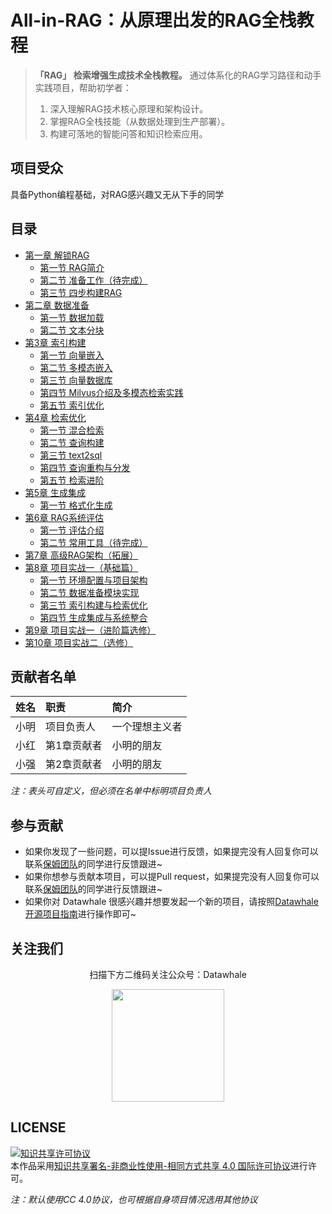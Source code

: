 # All-in-RAG：从原理出发的RAG全栈教程

> **「RAG」 检索增强生成技术全栈教程。** 通过体系化的RAG学习路径和动手实践项目，帮助初学者：
> 1. 深入理解RAG技术核心原理和架构设计。
> 2. 掌握RAG全栈技能（从数据处理到生产部署）。
> 3. 构建可落地的智能问答和知识检索应用。

## 项目受众

具备Python编程基础，对RAG感兴趣又无从下手的同学

## 目录

- [第一章 解锁RAG](https://github.com/FutureUnreal/all-in-rag/tree/main/docs/chapter1)
  - [第一节 RAG简介](https://github.com/FutureUnreal/all-in-rag/blob/main/docs/chapter1/01_RAG_intro.md)
  - [第二节 准备工作（待完成）](https://github.com/FutureUnreal/all-in-rag/blob/main/docs/chapter1/02_preparation.md)
  - [第三节 四步构建RAG](https://github.com/FutureUnreal/all-in-rag/blob/main/docs/chapter1/03_get_start_rag.md)
- [第二章 数据准备](https://github.com/FutureUnreal/all-in-rag/tree/main/docs/chapter2)
  - [第一节 数据加载](https://github.com/FutureUnreal/all-in-rag/tree/main/docs/chapter2/04_data_load.md)
  - [第二节 文本分块](https://github.com/FutureUnreal/all-in-rag/tree/main/docs/chapter2/05_text_chunking.md)
- [第3章 索引构建](https://github.com/FutureUnreal/all-in-rag/tree/main/docs/chapter3)
  - [第一节 向量嵌入](https://github.com/FutureUnreal/all-in-rag/tree/main/docs/chapter3/06_vector_embedding.md)
  - [第二节 多模态嵌入](https://github.com/FutureUnreal/all-in-rag/tree/main/docs/chapter3/07_multimodal_embedding.md)
  - [第三节 向量数据库](https://github.com/FutureUnreal/all-in-rag/tree/main/docs/chapter3/08_vector_db.md)
  - [第四节 Milvus介绍及多模态检索实践](https://github.com/FutureUnreal/all-in-rag/tree/main/docs/chapter3/09_milvus.md)
  - [第五节 索引优化](https://github.com/FutureUnreal/all-in-rag/tree/main/docs/chapter3/10_index_optimization.md)
- [第4章 检索优化](https://github.com/FutureUnreal/all-in-rag/tree/main/docs/chapter4)
  - [第一节 混合检索](https://github.com/FutureUnreal/all-in-rag/tree/main/docs/chapter4/11_hybrid_search.md)
  - [第二节 查询构建](https://github.com/FutureUnreal/all-in-rag/tree/main/docs/chapter4/12_query_construction.md)
  - [第三节 text2sql](https://github.com/FutureUnreal/all-in-rag/tree/main/docs/chapter4/13_text2sql.md)
  - [第四节 查询重构与分发](https://github.com/FutureUnreal/all-in-rag/tree/main/docs/chapter4/14_query_rewriting.md)
  - [第五节 检索进阶](https://github.com/FutureUnreal/all-in-rag/tree/main/docs/chapter4/15_advanced_retrieval_techniques.md)
- [第5章 生成集成](https://github.com/FutureUnreal/all-in-rag/tree/main/docs/chapter5)
  - [第一节 格式化生成](https://github.com/FutureUnreal/all-in-rag/blob/main/docs/chapter5/16_formatted_generation.md)
- [第6章 RAG系统评估](https://github.com/FutureUnreal/all-in-rag/tree/main/docs/chapter6)
  - [第一节 评估介绍](https://github.com/FutureUnreal/all-in-rag/blob/main/docs/chapter6/18_system_evaluation.md)
  - [第二节 常用工具（待完成）]()
- [第7章 高级RAG架构（拓展）](https://github.com/FutureUnreal/all-in-rag/tree/main/docs/chapter7)
- [第8章 项目实战一（基础篇）](https://github.com/FutureUnreal/all-in-rag/tree/main/docs/chapter8)
  - [第一节 环境配置与项目架构](https://github.com/FutureUnreal/all-in-rag/blob/main/docs/chapter8/01_env_architecture.md)
  - [第二节 数据准备模块实现](https://github.com/FutureUnreal/all-in-rag/blob/main/docs/chapter8/02_data_preparation.md)
  - [第三节 索引构建与检索优化](https://github.com/FutureUnreal/all-in-rag/blob/main/docs/chapter8/03_index_retrieval.md)
  - [第四节 生成集成与系统整合](https://github.com/FutureUnreal/all-in-rag/blob/main/docs/chapter8/04_generation_sys.md)
- [第9章 项目实战一（进阶篇选修）](https://github.com/FutureUnreal/all-in-rag/tree/main/docs/chapter9)
- [第10章 项目实战二（选修）](https://github.com/FutureUnreal/all-in-rag/tree/main/docs/chapter10)

## 贡献者名单

| 姓名 | 职责 | 简介 |
| :----| :---- | :---- |
| 小明 | 项目负责人 | 一个理想主义者 |
| 小红 | 第1章贡献者 | 小明的朋友 |
| 小强 | 第2章贡献者 | 小明的朋友 |

*注：表头可自定义，但必须在名单中标明项目负责人*

## 参与贡献

- 如果你发现了一些问题，可以提Issue进行反馈，如果提完没有人回复你可以联系[保姆团队](https://github.com/datawhalechina/DOPMC/blob/main/OP.md)的同学进行反馈跟进~
- 如果你想参与贡献本项目，可以提Pull request，如果提完没有人回复你可以联系[保姆团队](https://github.com/datawhalechina/DOPMC/blob/main/OP.md)的同学进行反馈跟进~
- 如果你对 Datawhale 很感兴趣并想要发起一个新的项目，请按照[Datawhale开源项目指南](https://github.com/datawhalechina/DOPMC/blob/main/GUIDE.md)进行操作即可~

## 关注我们

<div align=center>
<p>扫描下方二维码关注公众号：Datawhale</p>
<img src="https://raw.githubusercontent.com/datawhalechina/pumpkin-book/master/res/qrcode.jpeg" width = "180" height = "180">
</div>

## LICENSE

<a rel="license" href="http://creativecommons.org/licenses/by-nc-sa/4.0/"><img alt="知识共享许可协议" style="border-width:0" src="https://img.shields.io/badge/license-CC%20BY--NC--SA%204.0-lightgrey" /></a><br />本作品采用<a rel="license" href="http://creativecommons.org/licenses/by-nc-sa/4.0/">知识共享署名-非商业性使用-相同方式共享 4.0 国际许可协议</a>进行许可。

*注：默认使用CC 4.0协议，也可根据自身项目情况选用其他协议*
